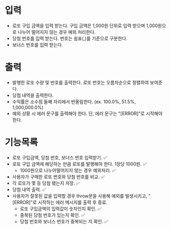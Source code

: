 # 입력
- 로또 구입 금액을 입력 받는다. 구입 금액은 1,000원 단위로 입력 받으며 1,000원으로 나누어 떨어지지 않는 경우 예외 처리한다.
- 당첨 번호를 입력 받는다. 번호는 쉼표(,)를 기준으로 구분한다.
- 보너스 번호를 입력 받는다.

# 출력
- 발행한 로또 수량 및 번호를 출력한다. 로또 번호는 오름차순으로 정렬하여 보여준다.
- 당첨 내역을 출력한다.
- 수익률은 소수점 둘째 자리에서 반올림한다. (ex. 100.0%, 51.5%, 1,000,000.0%)
- 예외 상황 시 에러 문구를 출력해야 한다. 단, 에러 문구는 "[ERROR]"로 시작해야 한다.

# 기능목록
- 로또 구입금액, 당첨 번호, 보너스 번호 입력받기. :white_check_mark:
- 로또 구입 금액에 해당하는 만큼 로또를 발행해야 한다. 1장당 1000원. :white_check_mark:
    - 1000원으로 나누어떨어지지 않는 경우 예외처리. :white_check_mark:
- 사용자가 구매한 로또 번호와 당첨 번호를 비교. :white_check_mark:
- 각 로또가 몇 등 당첨 됐는지 저장. :white_check_mark:
- 당첨 내역 출력. :white_check_mark:
- 사용자가 잘못된 값을 입력할 경우 throw문을 사용해 예외를 발생시키고, "[ERROR]"로 시작하는 에러 메시지를 출력 후 종료.
    - 로또 구입금액의 입력값이 숫자인지 확인. :white_check_mark:
    - 중복된 당첨 번호가 있는지 확인. :white_check_mark:
    - 당첨 번호와 보너스 번호가 중복되는 지 확인. :white_check_mark:


